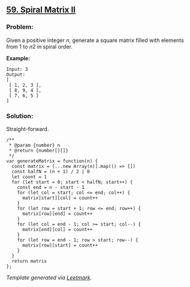 ## [59. Spiral Matrix II](https://leetcode.com/problems/spiral-matrix-ii/description/)

### Problem:

Given a positive integer _n_, generate a square matrix filled with elements from 1 to *n*2 in spiral order.

**Example:**

    Input: 3
    Output:
    [
     [ 1, 2, 3 ],
     [ 8, 9, 4 ],
     [ 7, 6, 5 ]
    ]

### Solution:

Straight-forward.

    /**
     * @param {number} n
     * @return {number[][]}
     */
    var generateMatrix = function(n) {
      const matrix = [...new Array(n)].map(() => [])
      const halfN = (n + 1) / 2 | 0
      let count = 1
      for (let start = 0; start < halfN; start++) {
        const end = n - start - 1
        for (let col = start; col <= end; col++) {
          matrix[start][col] = count++
        }
        for (let row = start + 1; row <= end; row++) {
          matrix[row][end] = count++
        }
        for (let col = end - 1; col >= start; col--) {
          matrix[end][col] = count++
        }
        for (let row = end - 1; row > start; row--) {
          matrix[row][start] = count++
        }
      }
      return matrix
    };

_Template generated via [Leetmark](https://github.com/crimx/crx-leetmark)._
